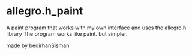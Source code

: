 # allegro.h_paint

A paint program that works with my own interface and uses the allegro.h library
The program works like paint. but simpler.

made by bedirhanSisman
